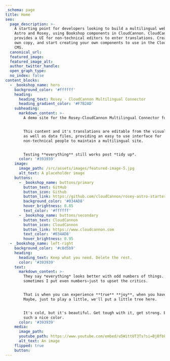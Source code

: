 ```yaml
---
_schema: page
title: Home
seo:
  page_description: >-
    A starting point for developers looking to build a multilingual website with
    Astro and Rosey, using Bookshop components in CloudCannon. CloudCannon
    provides a UI for non-technical editors to enter translations. Create your
    own copy, and start creating your own components to use in the CloudCannon
    CMS.
  canonical_url:
  featured_image:
  featured_image_alt:
  author_twitter_handle:
  open_graph_type:
  no_index: false
content_blocks:
  - _bookshop_name: hero
    background_color: '#ffffff'
    heading:
      heading_text: Rosey - CloudCannon Multilingual Connector
      heading_gradient_color: '#F7B2AD'
    subheading:
      markdown_content: >-
        A demo site for the Rosey-CloudCannon Multilingual Connector for Astro.


        This content and it's translations are editable from the visual editor,
        as well as data files, providing an easy to use interface for
        non-technical people to maintain a multilingual site.


        Testing **everything** still works post *tidy up*.
      color: '#393939'
    image:
      image_path: /src/assets/images/featured-image-5.jpg
      alt_text: A placeholder image
    buttons:
      - _bookshop_name: buttons/primary
        button_text: GitHub
        button_icon: Github
        button_link: https://github.com/cloudCannon/rosey-astro-starter
        background_color: '#034AD8'
        hover_brightness: 0.85
        text_color: '#ffffff'
      - _bookshop_name: buttons/secondary
        button_text: CloudCannon
        button_icon: CloudCannon
        button_link: https://www.cloudcannon.com
        text_color: '#034AD8'
        hover_brightness: 0.95
  - _bookshop_name: left-right
    background_color: '#c8d5b9'
    heading:
      heading_text: Keep what you need. Delete the rest.
      color: '#393939'
    text:
      markdown_content: >-
        They say *everything* looks better with odd numbers of things. But
        sometimes I put even numbers—just to upset the critics.


        That is when you can experience **true** **joy**, when you have no fear.
        Maybe, just to play a little, we'll put a little tree here.


        It's cold, but it's beautiful. Get tough with it, get strong. Brown is
        such a nice color.
      color: '#393939'
    media:
      image_path:
      youtube_path: https://www.youtube.com/embed/u5WittUT3Ts?si=BjBfbF-x5MoaAyVO
      alt_text: An image
    flipped: true
    button:
---
```

